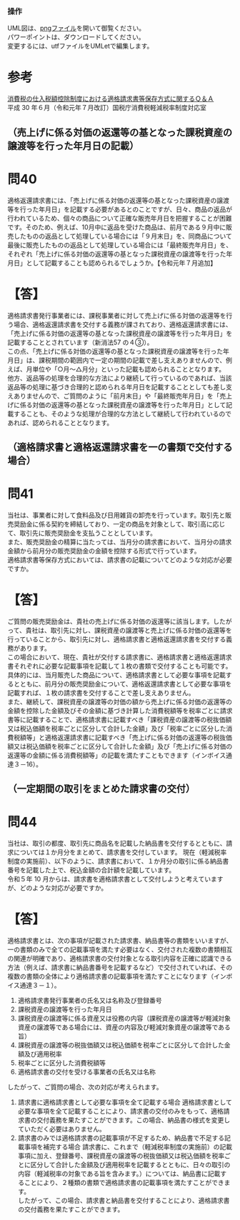 
### 操作
UML図は、[pngファイル](アクティビティ.png)を開いて御覧ください。  
パワーポイントは、ダウンロードしてください。  
変更するには、utfファイルをUMLetで編集します。  

# 参考
[消費税の仕入税額控除制度における適格請求書等保存方式に関するＱ＆Ａ ](https://www.nta.go.jp/taxes/shiraberu/zeimokubetsu/shohi/keigenzeiritsu/pdf/qa/01-01.pdf)  
平成 30 年６月（令和元年７月改訂）国税庁消費税軽減税率制度対応室  

## （売上げに係る対価の返還等の基となった課税資産の譲渡等を行った年月日の記載）
# 問40
適格返還請求書には、「売上げに係る対価の返還等の基となった課税資産の譲渡等を行った年月日」を記載する必要があるとのことですが、日々、商品の返品が行われているため、個々の商品について正確な販売年月日を把握することが困難です。そのため、例えば、10月中に返品を受けた商品は、前月である９月中に販売したものの返品として処理している場合には「９月末日」を、同商品について最後に販売したものの返品として処理している場合には「最終販売年月日」を、それぞれ「売上げに係る対価の返還等の基となった課税資産の譲渡等を行った年月日」として記載することも認められるでしょうか。【令和元年７月追加】

# 【答】
 適格請求書発行事業者には、課税事業者に対して売上げに係る対価の返還等を行う場合、適格返還請求書を交付する義務が課されており、適格返還請求書には、「売上げに係る対価の返還等の基となった課税資産の譲渡等を行った年月日」を記載することとされています（新消法57 の４③）。  
この点、「売上げに係る対価の返還等の基となった課税資産の譲渡等を行った年月日」は、課税期間の範囲内で一定の期間の記載で差し支えありませんので、例えば、月単位や「○月～△月分」といった記載も認められることとなります。  
他方、返品等の処理を合理的な方法により継続して行っているのであれば、当該返品等の処理に基づき合理的と認められる年月日を記載することとしても差し支えありませんので、ご質問のように「前月末日」や「最終販売年月日」を「売上げに係る対価の返還等の基となった課税資産の譲渡等を行った年月日」として記載することも、そのような処理が合理的な方法として継続して行われているのであれば、認められることとなります。

## （適格請求書と適格返還請求書を一の書類で交付する場合）
# 問41
当社は、事業者に対して食料品及び日用雑貨の卸売を行っています。取引先と販売奨励金に係る契約を締結しており、一定の商品を対象として、取引高に応じて、取引先に販売奨励金を支払うこととしています。  
また、販売奨励金の精算に当たっては、当月分の請求書において、当月分の請求金額から前月分の販売奨励金の金額を控除する形式で行っています。  
適格請求書等保存方式においては、請求書の記載についてどのような対応が必要ですか。  

# 【答】
ご質問の販売奨励金は、貴社の売上げに係る対価の返還等に該当します。したがって、貴社は、取引先に対し、課税資産の譲渡等と売上げに係る対価の返還等を行っていることから、取引先に対し、適格請求書と適格返還請求書を交付する義務があります。  
この場合において、現在、貴社が交付する請求書に、適格請求書と適格返還請求書それぞれに必要な記載事項を記載して１枚の書類で交付することも可能です。  
具体的には、当月販売した商品について、適格請求書として必要な事項を記載するとともに、前月分の販売奨励金について、適格返還請求書として必要な事項を記載すれば、１枚の請求書を交付することで差し支えありません。  
また、継続して、課税資産の譲渡等の対価の額から売上げに係る対価の返還等の金額を控除した金額及びその金額に基づき計算した消費税額等を税率ごとに請求書等に記載することで、適格請求書に記載すべき「課税資産の譲渡等の税抜価額又は税込価額を税率ごとに区分して合計した金額」及び「税率ごとに区分した消費税額等」と適格返還請求書に記載すべき「売上げに係る対価の返還等の税抜価額又は税込価額を税率ごとに区分して合計した金額」及び「売上げに係る対価の返還等の金額に係る消費税額等」の記載を満たすこともできます（インボイス通達３－16）。

## （一定期間の取引をまとめた請求書の交付）
# 問44
当社は、取引の都度、取引先に商品名を記載した納品書を交付するとともに、請求については１か月分をまとめて、請求書を交付しています。
現在（軽減税率制度の実施前）、以下のように、請求書において、１か月分の取引に係る納品書番号を記載した上で、税込金額の合計額を記載しています。  
令和５年 10 月からは、請求書を適格請求書として交付しようと考えていますが、どのような対応が必要ですか。

# 【答】
適格請求書とは、次の事項が記載された請求書、納品書等の書類をいいますが、一の書類のみで全ての記載事項を満たす必要はなく、交付された複数の書類相互の関連が明確であり、適格請求書の交付対象となる取引内容を正確に認識できる方法（例えば、請求書に納品書番号を記載するなど）で交付されていれば、その複数の書類の全体により適格請求書の記載事項を満たすことになります（インボイス通達３－１）。  

1. 適格請求書発行事業者の氏名又は名称及び登録番号
2. 課税資産の譲渡等を行った年月日
3. 課税資産の譲渡等に係る資産又は役務の内容（課税資産の譲渡等が軽減対象資産の譲渡等である場合には、資産の内容及び軽減対象資産の譲渡等である旨）
4. 課税資産の譲渡等の税抜価額又は税込価額を税率ごとに区分して合計した金額及び適用税率
5. 税率ごとに区分した消費税額等
6. 適格請求書の交付を受ける事業者の氏名又は名称

したがって、ご質問の場合、次の対応が考えられます。
1. 請求書に適格請求書として必要な事項を全て記載する場合
適格請求書として必要な事項を全て記載することにより、請求書の交付のみをもって、適格請求書の交付義務を果たすことができます。この場合、納品書の様式を変更していただく必要はありません。
2. 請求書のみでは適格請求書の記載事項が不足するため、納品書で不足する記載事項を補完する場合
請求書に、これまで（軽減税率制度の実施前）の記載事項に加え、登録番号、課税資産の譲渡等の税抜価額又は税込価額を税率ごとに区分して合計した金額及び適用税率を記載するとともに、日々の取引の内容（軽減税率の対象である旨を含みます。）については、納品書に記載することにより、２種類の書類で適格請求書の記載事項を満たすことができます。  
したがって、この場合、請求書と納品書を交付することにより、適格請求書の交付義務を果たすことができます。  
